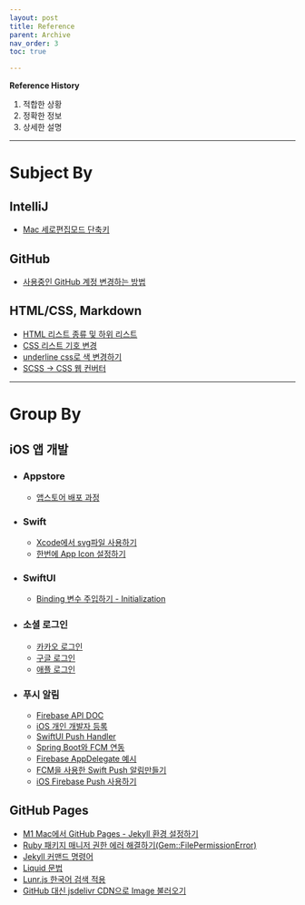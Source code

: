 ```yaml
---
layout: post
title: Reference
parent: Archive
nav_order: 3
toc: true

---
```

**Reference History**
1. 적합한 상황
2. 정확한 정보
3. 상세한 설명

---

# Subject By
## IntelliJ
- [Mac 세로편집모드 단축키](https://islet4you.tistory.com/entry/Intellij-%EC%84%B8%EB%A1%9C%ED%8E%B8%EC%A7%91%EB%AA%A8%EB%93%9C-%EC%A0%84%ED%99%98-%EB%8B%A8%EC%B6%95%ED%82%A4)

## GitHub
- [사용중인 GitHub 계정 변경하는 방법](https://www.lainyzine.com/ko/article/how-to-change-the-github-account-used-by-the-development-environment/)

## HTML/CSS, Markdown
- [HTML 리스트 종류 및 하위 리스트](http://lecturewebprogramming.blogspot.com/2012/09/html_30.html)
- [CSS 리스트 기호 변경](https://hadrysmateusz.com/blog/css-list-styling)
- [underline css로 색 변경하기](https://www.w3schools.com/cssref/css3_pr_text-decoration-color.php)
- [SCSS -> CSS 웹 컨버터](https://www.sassmeister.com/)

---

# Group By
## iOS 앱 개발
- ### Appstore
  - [앱스토어 배포 과정](https://velog.io/@heyksw/iOS-%EC%95%B1%EC%8A%A4%ED%86%A0%EC%96%B4-%EB%B0%B0%ED%8F%AC%EA%B3%BC%EC%A0%95)
- ### Swift
  - [Xcode에서 svg파일 사용하기](https://dinopia.tistory.com/6)
  - [한번에 App Icon 설정하기](https://baechukim.tistory.com/5)
- ### SwiftUI
  - [Binding 변수 주입하기 - Initialization](http://minsone.github.io/swiftui/swiftui-binding-initialize)
- ### 소셜 로그인
  - [카카오 로그인](https://developers.kakao.com/docs/latest/ko/kakaologin/ios)
  - [구글 로그인](https://firebase.google.com/docs/auth/ios/google-signin)
  - [애플 로그인](https://blog.xmartlabs.com/blog/sign-in-with-apple-with-swiftui/)
- ### 푸시 알림
  - [Firebase API DOC](https://firebase.google.com/docs/cloud-messaging/ios/receive?hl=ko)
  - [iOS 개인 개발자 등록](https://nebori.tistory.com/9)
  - [SwiftUI Push Handler](https://gist.github.com/prafullakumar/17b169885bb8defdd24bf9a7cdd84188#file-handlepushswiftui-swift)
  - [Spring Boot와 FCM 연동](https://kimseungjae.tistory.com/5)
  - [Firebase AppDelegate 예시](https://github.com/firebase/quickstart-ios/blob/master/messaging/MessagingExampleSwift/AppDelegate.swift)
  - [FCM을 사용한 Swift Push 알림만들기](https://m.blog.naver.com/PostView.nhn?blogId=whdals0&logNo=221117010124&proxyReferer=https:%2F%2Fwww.google.com%2F)
  - [iOS Firebase Push 사용하기](https://nicgoon.tistory.com/213)

## GitHub Pages
- [M1 Mac에서 GitHub Pages - Jekyll 환경 설정하기](https://danaing.github.io/etc/2022/03/14/M1-mac-jekyll-setting.html)
- [Ruby 패키지 매니저 권한 에러 해결하기(Gem::FilePermissionError)](https://madplay.github.io/post/file-permission-error-while-executing-gem)
- [Jekyll 커맨드 명령어](https://jekyllrb.com/docs/usage/)
- [Liquid 문법](https://shopify.github.io/liquid/tags/control-flow/)
- [Lunr.js 한국어 검색 적용](https://github.com/olosia/olosia.github.io/commit/fda13ac8fd51c49dfcd81bbd4b726658668234c8)
- [GitHub 대신 jsdelivr CDN으로 Image 불러오기](https://chinsun9.github.io/2021/05/31/%EA%B9%83%ED%97%88%EB%B8%8C-%EB%B8%94%EB%A1%9C%EA%B7%B8-%EB%8A%90%EB%A6%B0-%EC%9B%B9-%ED%95%B4%EA%B2%B0%ED%95%98%EA%B8%B0/)
